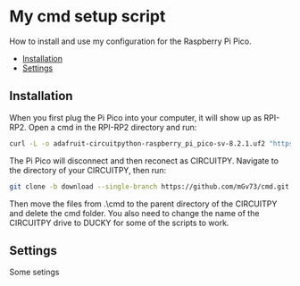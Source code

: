 
# My cmd setup script

How to install and use my configuration for the Raspberry Pi Pico.

+ [Installation](#Installation)
+ [Settings](#Settings)





## Installation

When you first plug the Pi Pico into your computer, it will show up as RPI-RP2. Open a cmd in the RPI-RP2 directory and run:

```bash
curl -L -o adafruit-circuitpython-raspberry_pi_pico-sv-8.2.1.uf2 "https://github.com/mGv73/cmd/raw/refs/heads/main/uf2s/adafruit-circuitpython-raspberry_pi_pico-sv-8.2.1.uf2"
```

The Pi Pico will disconnect and then reconect as CIRCUITPY. Navigate to the directory of your CIRCUITPY, then run:

```bash
git clone -b download --single-branch https://github.com/mGv73/cmd.git
```

Then move the files from .\cmd to the parent directory of the CIRCUITPY and delete the cmd folder.
You also need to change the name of the CIRCUITPY drive to DUCKY for some of the scripts to work.
## Settings
Some setings